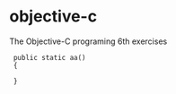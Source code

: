 # objective-c
The Objective-C programing 6th exercises
````shcharp
 public static aa()
 {
 
 }
`````
